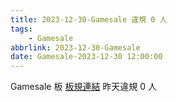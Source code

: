 ```yaml
---
title: 2023-12-30-Gamesale 違規 0 人
tags:
    - Gamesale
abbrlink: 2023-12-30-Gamesale
date: Gamesale-2023-12-30 12:00:00
---
```

Gamesale 板 [板規連結](https://www.ptt.cc/bbs/Gossiping/M.1637425085.A.07D.html)
昨天違規 0 人
